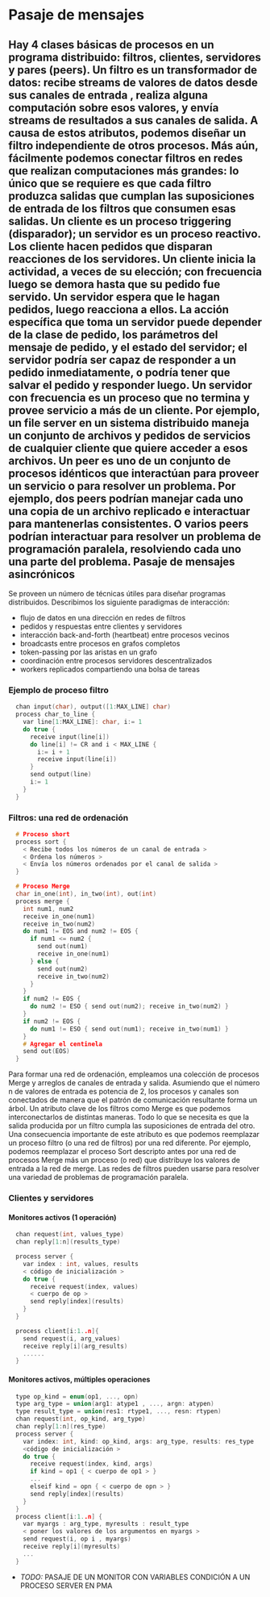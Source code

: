 Pasaje de mensajes
==================
Hay 4 clases básicas de procesos en un programa distribuido: filtros, clientes, servidores y pares (peers). Un filtro es un transformador de datos: recibe streams de valores de datos desde sus canales de entrada , realiza alguna computación sobre esos valores, y envía streams de resultados a sus canales de salida. A causa de estos atributos, podemos diseñar un filtro independiente de otros procesos. Más aún, fácilmente podemos conectar filtros en redes que realizan computaciones más grandes: lo único que se requiere es que cada filtro produzca salidas que cumplan las suposiciones de entrada de los filtros que consumen esas salidas.
Un cliente es un proceso triggering (disparador); un servidor es un proceso reactivo. Los cliente hacen pedidos que disparan reacciones de los servidores. Un cliente inicia la actividad, a veces de su elección; con frecuencia luego se demora hasta que su pedido fue servido. Un servidor espera que le hagan pedidos, luego reacciona a ellos. La acción específica que toma un servidor puede depender de la clase de pedido, los parámetros del mensaje de pedido, y el estado del servidor; el servidor podría ser capaz de responder a un pedido inmediatamente, o podría tener que salvar el pedido y responder luego. Un servidor con frecuencia es un proceso que no termina y provee servicio a más de un cliente. Por ejemplo, un file server en un sistema distribuido maneja un conjunto de archivos y pedidos de servicios de cualquier cliente que quiere acceder a esos archivos.
Un peer es uno de un conjunto de procesos idénticos que interactúan para proveer un
servicio o para resolver un problema. Por ejemplo, dos peers podrían manejar cada uno una copia de
un archivo replicado e interactuar para mantenerlas consistentes. O varios peers podrían interactuar
para resolver un problema de programación paralela, resolviendo cada uno una parte del problema.
Pasaje de mensajes asincrónicos
-------------------------------
Se proveen un número de técnicas útiles para diseñar programas distribuidos. Describimos los siguiente paradigmas de interacción:
* flujo de datos en una dirección en redes de filtros
* pedidos y respuestas entre clientes y servidores
* interacción back-and-forth (heartbeat) entre procesos vecinos
* broadcasts entre procesos en grafos completos
* token-passing por las aristas en un grafo
* coordinación entre procesos servidores descentralizados
* workers replicados compartiendo una bolsa de tareas
### Ejemplo de proceso filtro
```c
  chan input(char), output([1:MAX_LINE] char)
  process char_to_line {
    var line[1:MAX_LINE]: char, i:= 1
    do true {
      receive input(line[i])
      do line[i] != CR and i < MAX_LINE {
        i:= i + 1
        receive input(line[i])
      }
      send output(line)
      i:= 1
    }
  }
```
### Filtros: una red de ordenación
```c
  # Proceso short
  process sort {
    < Recibe todos los números de un canal de entrada >
    < Ordena los números >
    < Envía los números ordenados por el canal de salida >
  }
```
```c
  # Proceso Merge
  char in_one(int), in_two(int), out(int)
  process merge {
    int num1, num2
    receive in_one(num1)
    receive in_two(num2)
    do num1 != EOS and num2 != EOS {
      if num1 <= num2 {
        send out(num1)
        receive in_one(num1)
      } else {
        send out(num2)
        receive in_two(num2)
      }
    }
    if num2 != EOS {
      do num2 != ESO { send out(num2); receive in_two(num2) }
    }
    if num2 != EOS {
      do num1 != ESO { send out(num1); receive in_two(num1) }
    }
    # Agregar el centinela
    send out(EOS)
  }
```
Para formar una red de ordenación, empleamos una colección de procesos Merge y arreglos de canales de entrada y salida. Asumiendo que el número n de valores de entrada es potencia de 2, los procesos y canales son conectados de manera que el patrón de comunicación resultante forma un árbol.
Un atributo clave de los filtros como Merge es que podemos interconectarlos de distintas maneras. Todo lo que se necesita es que la salida producida por un filtro cumpla las suposiciones de entrada del otro. Una consecuencia importante de este atributo es que podemos reemplazar un proceso filtro (o una red de filtros) por una red diferente. Por ejemplo, podemos reemplazar el proceso Sort descripto antes por una red de procesos Merge más un proceso (o red) que distribuye los valores de entrada a la red de merge.
Las redes de filtros pueden usarse para resolver una variedad de problemas de programación paralela.
### Clientes y servidores
#### Monitores activos (1 operación)
```c
  chan request(int, values_type)
  chan reply[1:n](results_type)

  process server {
    var index : int, values, results
    < código de inicialización >
    do true {
      receive request(index, values)
      < cuerpo de op >
      send reply[index](results)
    }
  }

  process client[i:1..n]{
    send request(i, arg_values)
    receive reply[i](arg_results)
    ......
  }
```
#### Monitores activos, múltiples operaciones
```c
  type op_kind = enum(op1, ..., opn)
  type arg_type = union(arg1: atype1 , ..., argn: atypen)
  type result_type = union(res1: rtype1, ..., resn: rtypen)
  chan request(int, op_kind, arg_type)
  chan reply[1:n](res_type)
  process server {
    var index: int, kind: op_kind, args: arg_type, results: res_type
    <código de inicialización >
    do true {
      receive request(index, kind, args)
      if kind = op1 { < cuerpo de op1 > }
      ...
      elseif kind = opn { < cuerpo de opn > }
      send reply[index](results)
    }
  }
  process client[i:1..n] {
    var myargs : arg_type, myresults : result_type
    < poner los valores de los argumentos en myargs >
    send request(i, op i , myargs)
    receive reply[i](myresults)
    ...
  }
```
* *TODO:* PASAJE DE UN MONITOR CON VARIABLES CONDICIÓN A UN PROCESO SERVER EN PMA
